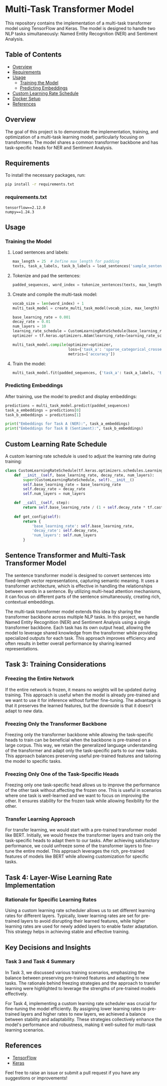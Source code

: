 
# Multi-Task Transformer Model

This repository contains the implementation of a multi-task transformer model using TensorFlow and Keras. The model is designed to handle two NLP tasks simultaneously: Named Entity Recognition (NER) and Sentiment Analysis. 

## Table of Contents
- [Overview](#overview)
- [Requirements](#requirements)
- [Usage](#usage)
  - [Training the Model](#training-the-model)
  - [Predicting Embeddings](#predicting-embeddings)
- [Custom Learning Rate Schedule](#custom-learning-rate-schedule)
- [Docker Setup](#docker-setup)
- [References](#references)

## Overview
The goal of this project is to demonstrate the implementation, training, and optimization of a multi-task learning model, particularly focusing on transformers. The model shares a common transformer backbone and has task-specific heads for NER and Sentiment Analysis.

## Requirements
To install the necessary packages, run:
```bash
pip install -r requirements.txt
```

### requirements.txt
```
tensorflow==2.12.0
numpy==1.24.3
```

## Usage
### Training the Model
1. Load sentences and labels:
    ```python
    max_length = 25  # Define max_length for padding
    texts, task_a_labels, task_b_labels = load_sentences('sample_sentences.json', max_length)
    ```

2. Tokenize and pad the sentences:
    ```python
    padded_sequences, word_index = tokenize_sentences(texts, max_length)
    ```

3. Create and compile the multi-task model:
    ```python
    vocab_size = len(word_index) + 1
    multi_task_model = create_multi_task_model(vocab_size, max_length)
    
    base_learning_rate = 0.001
    decay_rate = 0.01
    num_layers = 10
    learning_rate_schedule = CustomLearningRateSchedule(base_learning_rate, decay_rate, num_layers)
    optimizer = tf.keras.optimizers.Adam(learning_rate=learning_rate_schedule)

    multi_task_model.compile(optimizer=optimizer, 
                             loss={'task_a': 'sparse_categorical_crossentropy', 'task_b': 'sparse_categorical_crossentropy'}, 
                             metrics=['accuracy'])
    ```

4. Train the model:
    ```python
    multi_task_model.fit(padded_sequences, {'task_a': task_a_labels, 'task_b': task_b_labels}, epochs=3)
    ```

### Predicting Embeddings
After training, use the model to predict and display embeddings:
```python
predictions = multi_task_model.predict(padded_sequences)
task_a_embeddings = predictions[0]
task_b_embeddings = predictions[1]

print("Embeddings for Task A (NER):", task_a_embeddings)
print("Embeddings for Task B (Sentiment):", task_b_embeddings)
```

## Custom Learning Rate Schedule
A custom learning rate schedule is used to adjust the learning rate during training:
```python
class CustomLearningRateSchedule(tf.keras.optimizers.schedules.LearningRateSchedule):
    def __init__(self, base_learning_rate, decay_rate, num_layers):
        super(CustomLearningRateSchedule, self).__init__()
        self.base_learning_rate = base_learning_rate
        self.decay_rate = decay_rate
        self.num_layers = num_layers

    def __call__(self, step):
        return self.base_learning_rate / (1 + self.decay_rate * tf.cast(step, tf.float32))
    
    def get_config(self):
        return {
            'base_learning_rate': self.base_learning_rate,
            'decay_rate': self.decay_rate,
            'num_layers': self.num_layers
        }
```

## Sentence Transformer and Multi-Task Transformer Model

The sentence transformer model is designed to convert sentences into fixed-length vector representations, capturing semantic meaning. It uses a transformer architecture, which is effective in handling the relationships between words in a sentence. By utilizing multi-head attention mechanisms, it can focus on different parts of the sentence simultaneously, creating rich, contextual embeddings.

The multi-task transformer model extends this idea by sharing the transformer backbone across multiple NLP tasks. In this project, we handle Named Entity Recognition (NER) and Sentiment Analysis using a single transformer backbone. Each task has its own output head, allowing the model to leverage shared knowledge from the transformer while providing specialized outputs for each task. This approach improves efficiency and often results in better overall performance by sharing learned representations.

## Task 3: Training Considerations

### Freezing the Entire Network
If the entire network is frozen, it means no weights will be updated during training. This approach is useful when the model is already pre-trained and we want to use it for inference without further fine-tuning. The advantage is that it preserves the learned features, but the downside is that it doesn't adapt to new data.

### Freezing Only the Transformer Backbone
Freezing only the transformer backbone while allowing the task-specific heads to train can be beneficial when the backbone is pre-trained on a large corpus. This way, we retain the generalized language understanding of the transformer and adapt only the task-specific parts to our new tasks. This approach balances preserving useful pre-trained features and tailoring the model to specific tasks.

### Freezing Only One of the Task-Specific Heads
Freezing only one task-specific head allows us to improve the performance of the other task without affecting the frozen one. This is useful in scenarios where one task is well-learned and we want to focus on improving the other. It ensures stability for the frozen task while allowing flexibility for the other.

### Transfer Learning Approach
For transfer learning, we would start with a pre-trained transformer model like BERT. Initially, we would freeze the transformer layers and train only the task-specific heads to adapt them to our tasks. After achieving satisfactory performance, we could unfreeze some of the transformer layers to fine-tune the entire model. This approach leverages the rich, pre-trained features of models like BERT while allowing customization for specific tasks.

## Task 4: Layer-Wise Learning Rate Implementation

### Rationale for Specific Learning Rates
Using a custom learning rate scheduler allows us to set different learning rates for different layers. Typically, lower learning rates are set for pre-trained layers to avoid disrupting their learned features, while higher learning rates are used for newly added layers to enable faster adaptation. This strategy helps in achieving stable and effective training.

## Key Decisions and Insights

### Task 3 and Task 4 Summary
In Task 3, we discussed various training scenarios, emphasizing the balance between preserving pre-trained features and adapting to new tasks. The rationale behind freezing strategies and the approach to transfer learning were highlighted to leverage the strengths of pre-trained models effectively.

For Task 4, implementing a custom learning rate scheduler was crucial for fine-tuning the model efficiently. By assigning lower learning rates to pre-trained layers and higher rates to new layers, we achieved a balance between stability and adaptability. These strategies collectively enhance the model's performance and robustness, making it well-suited for multi-task learning scenarios.



## References
- [TensorFlow](https://www.tensorflow.org/)
- [Keras](https://keras.io/)

Feel free to raise an issue or submit a pull request if you have any suggestions or improvements!


